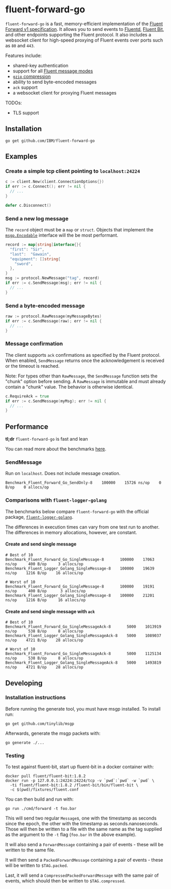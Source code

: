 # fluent-forward-go

`fluent-forward-go` is a fast, memory-efficient implementation of the [Fluent Forward v1 specification](https://github.com/fluent/fluentd/wiki/Forward-Protocol-Specification-v1). It allows you to send events to [Fluentd](https://www.fluentd.org/), [Fluent Bit](https://fluentbit.io/), and other endpoints supporting the Fluent protocol. It also includes a websocket client for high-speed proxying of Fluent events over ports such as `80` and `443`.

Features include:

- shared-key authentication
- support for all [Fluent message modes](https://github.com/fluent/fluentd/wiki/Forward-Protocol-Specification-v1#message-modes)
- [`gzip` compression](https://github.com/fluent/fluentd/wiki/Forward-Protocol-Specification-v1#compressedpackedforward-mode)
- ability to send byte-encoded messages
- `ack` support
- a websocket client for proxying Fluent messages

TODOs:

- TLS support

## Installation

```shell
go get github.com/IBM/fluent-forward-go
```

## Examples

### Create a simple tcp client pointing to `localhost:24224`

```go
c := client.New(client.ConnectionOptions{})
if err := c.Connect(); err != nil {
  // ...
}

defer c.Disconnect()
```

### Send a new log message

The `record` object must be a `map` or `struct`. Objects that implement the [`msgp.Encodable`](https://pkg.go.dev/github.com/tinylib/msgp/msgp#Encodable) interface will the be most performant.

```go
record := map[string]interface{}{
  "first": "Sir",
  "last":  "Gawain",
  "equipment": []string{
    "sword",
  },
}
msg := protocol.NewMessage("tag", record)
if err := c.SendMessage(msg); err != nil {
  // ...
}
```

### Send a byte-encoded message

```go
raw := protocol.RawMessage(myMessageBytes)
if err := c.SendMessage(raw); err != nil {
  // ...
}
```

### Message confirmation

The client supports `ack` confirmations as specified by the Fluent protocol. When enabled, `SendMessage` returns once the acknowledgement is received or the timeout is reached.

Note: For types other than `RawMessage`, the `SendMessage` function sets the "chunk" option before sending. A `RawMessage` is immutable and must already contain a "chunk" value. The behavior is otherwise identical.

```go
c.RequireAck = true
if err := c.SendMessage(myMsg); err != nil {
  // ...
}
```

## Performance

**tl;dr** `fluent-forward-go` is fast and lean

You can read more about the benchmarks [here](cmd/bm/README.md).

### SendMessage

Run on `localhost`. Does not include message creation.

```shell
Benchmark_Fluent_Forward_Go_SendOnly-8    100000    15726 ns/op    0 B/op    0 allocs/op
```

### Comparisons with `fluent-logger-golang`

The benchmarks below compare `fluent-forward-go` with the official package, [`fluent-logger-golang`](https://github.com/fluent/fluent-logger-golang).

The differences in execution times can vary from one test run to another. The differences in memory allocations, however, are constant.

#### Create and send single message

```shell
# Best of 10
Benchmark_Fluent_Forward_Go_SingleMessage-8       100000    17063 ns/op     400 B/op     3 allocs/op
Benchmark_Fluent_Logger_Golang_SingleMessage-8    100000    19639 ns/op    1216 B/op    16 allocs/op

# Worst of 10
Benchmark_Fluent_Forward_Go_SingleMessage-8       100000    19191 ns/op     400 B/op      3 allocs/op
Benchmark_Fluent_Logger_Golang_SingleMessage-8    100000    21201 ns/op    1216 B/op     16 allocs/op
```

#### Create and send single message with `ack`

```shell
# Best of 10
Benchmark_Fluent_Forward_Go_SingleMessageAck-8       5000    1013919 ns/op     538 B/op     8 allocs/op
Benchmark_Fluent_Logger_Golang_SingleMessageAck-8    5000    1089037 ns/op    4721 B/op    28 allocs/op

# Worst of 10
Benchmark_Fluent_Forward_Go_SingleMessageAck-8       5000    1125134 ns/op     538 B/op     8 allocs/op
Benchmark_Fluent_Logger_Golang_SingleMessageAck-8    5000    1493819 ns/op    4721 B/op    28 allocs/op
```

## Developing

### Installation instructions

Before running the generate tool, you must have msgp installed.  To install run:

```shell
go get github.com/tinylib/msgp
```

Afterwards, generate the msgp packets with:

```shell
go generate ./...
```

### Testing

To test against fluent-bit, start up fluent-bit in a docker container with:

```shell
docker pull fluent/fluent-bit:1.8.2
docker run -p 127.0.0.1:24224:24224/tcp -v `pwd`:`pwd` -w `pwd` \
  -ti fluent/fluent-bit:1.8.2 /fluent-bit/bin/fluent-bit \
  -c $(pwd)/fixtures/fluent.conf
```

You can then build and run with:

```shell
go run ./cmd/forward -t foo.bar
```

This will send two regular `Message`s, one with the timestamp as seconds since
the epoch, the other with the timestamp as seconds.nanoseconds.  Those will
then be written to a file with the same name as the tag supplied as the argument
to the `-t` flag (`foo.bar` in the above example).

It will also send a `ForwardMessage` containing a pair of events - these will be
written to the same file.

It will then send a `PackedForwardMessage` containing a pair of events - these
will be written to `$TAG.packed`.

Last, it will send a `CompressedPackedForwardMessage` with the same pair of events, which should then be written to `$TAG.compressed`.
